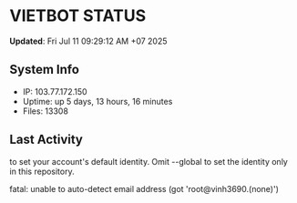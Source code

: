 # VIETBOT STATUS
**Updated**: Fri Jul 11 09:29:12 AM +07 2025

## System Info
- IP: 103.77.172.150
- Uptime: up 5 days, 13 hours, 16 minutes
- Files: 13308

## Last Activity

to set your account's default identity.
Omit --global to set the identity only in this repository.

fatal: unable to auto-detect email address (got 'root@vinh3690.(none)')
